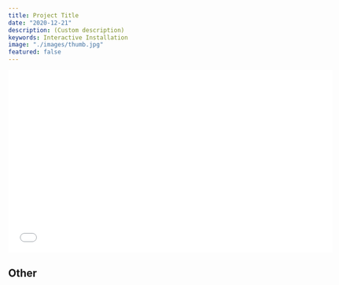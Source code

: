 ```yaml
---
title: Project Title
date: "2020-12-21"
description: (Custom description)
keywords: Interactive Installation
image: "./images/thumb.jpg"
featured: false
---
```


<iframe src="//player.vimeo.com/video/57201498?byline=0&amp;portrait=0" width="660" height="371" frameborder="0" webkitallowfullscreen mozallowfullscreen allowfullscreen></iframe>

## Other
